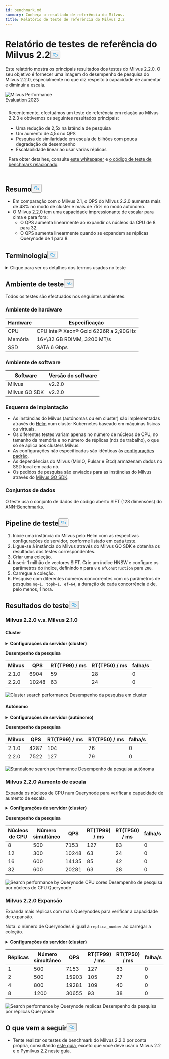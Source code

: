 ```yaml
---
id: benchmark.md
summary: Conheça o resultado de referência do Milvus.
title: Relatório de teste de referência do Milvus 2.2
---
```

<h1 id="Milvus-22-Benchmark-Test-Report" class="common-anchor-header">Relatório de testes de referência do Milvus 2.2<button data-href="#Milvus-22-Benchmark-Test-Report" class="anchor-icon" translate="no">
      <svg translate="no"
        aria-hidden="true"
        focusable="false"
        height="20"
        version="1.1"
        viewBox="0 0 16 16"
        width="16"
      >
        <path
          fill="#0092E4"
          fill-rule="evenodd"
          d="M4 9h1v1H4c-1.5 0-3-1.69-3-3.5S2.55 3 4 3h4c1.45 0 3 1.69 3 3.5 0 1.41-.91 2.72-2 3.25V8.59c.58-.45 1-1.27 1-2.09C10 5.22 8.98 4 8 4H4c-.98 0-2 1.22-2 2.5S3 9 4 9zm9-3h-1v1h1c1 0 2 1.22 2 2.5S13.98 12 13 12H9c-.98 0-2-1.22-2-2.5 0-.83.42-1.64 1-2.09V6.25c-1.09.53-2 1.84-2 3.25C6 11.31 7.55 13 9 13h4c1.45 0 3-1.69 3-3.5S14.5 6 13 6z"
        ></path>
      </svg>
    </button></h1><p>Este relatório mostra os principais resultados dos testes do Milvus 2.2.0. O seu objetivo é fornecer uma imagem do desempenho de pesquisa do Milvus 2.2.0, especialmente no que diz respeito à capacidade de aumentar e diminuir a escala.</p>
<div class="alert note">
  <div style="display: flex;">
      <div style="flex:0.3;">
        <img translate="no" src="https://zilliz.com/images/whitepaper/performance.png" alt="Milvus Performance Evaluation 2023" />
      </div>
  </div>
  <div style="flex:1;padding: 10px;">
    <p>Recentemente, efectuámos um teste de referência em relação ao Milvus 2.2.3 e obtivemos os seguintes resultados principais:</p>
    <ul>
      <li>Uma redução de 2,5x na latência de pesquisa</li>
      <li>Um aumento de 4,5x no QPS</li>
      <li>Pesquisa de similaridade em escala de bilhões com pouca degradação de desempenho</li>
      <li>Escalabilidade linear ao usar várias réplicas</li>
    </ul>
    <p>Para obter detalhes, consulte <a href="https://zilliz.com/resources/whitepaper/milvus-performance-benchmark">este whitepaper</a> e <a href="https://github.com/zilliztech/VectorDBBench">o código de teste de benchmark relacionado</a>. </p>
  </div>
</div>
<h2 id="Summary" class="common-anchor-header">Resumo<button data-href="#Summary" class="anchor-icon" translate="no">
      <svg translate="no"
        aria-hidden="true"
        focusable="false"
        height="20"
        version="1.1"
        viewBox="0 0 16 16"
        width="16"
      >
        <path
          fill="#0092E4"
          fill-rule="evenodd"
          d="M4 9h1v1H4c-1.5 0-3-1.69-3-3.5S2.55 3 4 3h4c1.45 0 3 1.69 3 3.5 0 1.41-.91 2.72-2 3.25V8.59c.58-.45 1-1.27 1-2.09C10 5.22 8.98 4 8 4H4c-.98 0-2 1.22-2 2.5S3 9 4 9zm9-3h-1v1h1c1 0 2 1.22 2 2.5S13.98 12 13 12H9c-.98 0-2-1.22-2-2.5 0-.83.42-1.64 1-2.09V6.25c-1.09.53-2 1.84-2 3.25C6 11.31 7.55 13 9 13h4c1.45 0 3-1.69 3-3.5S14.5 6 13 6z"
        ></path>
      </svg>
    </button></h2><ul>
<li>Em comparação com o Milvus 2.1, o QPS do Milvus 2.2.0 aumenta mais de 48% no modo de cluster e mais de 75% no modo autónomo.</li>
<li>O Milvus 2.2.0 tem uma capacidade impressionante de escalar para cima e para fora:<ul>
<li>O QPS aumenta linearmente ao expandir os núcleos da CPU de 8 para 32.</li>
<li>O QPS aumenta linearmente quando se expandem as réplicas Querynode de 1 para 8.</li>
</ul></li>
</ul>
<h2 id="Terminology" class="common-anchor-header">Terminologia<button data-href="#Terminology" class="anchor-icon" translate="no">
      <svg translate="no"
        aria-hidden="true"
        focusable="false"
        height="20"
        version="1.1"
        viewBox="0 0 16 16"
        width="16"
      >
        <path
          fill="#0092E4"
          fill-rule="evenodd"
          d="M4 9h1v1H4c-1.5 0-3-1.69-3-3.5S2.55 3 4 3h4c1.45 0 3 1.69 3 3.5 0 1.41-.91 2.72-2 3.25V8.59c.58-.45 1-1.27 1-2.09C10 5.22 8.98 4 8 4H4c-.98 0-2 1.22-2 2.5S3 9 4 9zm9-3h-1v1h1c1 0 2 1.22 2 2.5S13.98 12 13 12H9c-.98 0-2-1.22-2-2.5 0-.83.42-1.64 1-2.09V6.25c-1.09.53-2 1.84-2 3.25C6 11.31 7.55 13 9 13h4c1.45 0 3-1.69 3-3.5S14.5 6 13 6z"
        ></path>
      </svg>
    </button></h2><p><details>
<summary>Clique para ver os detalhes dos termos usados no teste</summary>
<table class="terminology">
<thead>
<tr>
<th>Termo</th>
<th>Descrição</th>
</tr>
</thead>
<tbody>
<tr>
<td>nq</td>
<td>Número de vectores a pesquisar num pedido de pesquisa</td>
</tr>
<tr>
<td>topk</td>
<td>Número de vectores mais próximos a obter para cada vetor (em nq) num pedido de pesquisa</td>
</tr>
<tr>
<td>ef</td>
<td>Um parâmetro de pesquisa específico do <a href="https://milvus.io/docs/v2.2.x/index.md">índice HNSW</a></td>
</tr>
<tr>
<td>RT</td>
<td>Tempo de resposta desde o envio do pedido até à receção da resposta</td>
</tr>
<tr>
<td>QPS</td>
<td>Número de pedidos de pesquisa que são processados com êxito por segundo</td>
</tr>
</tbody>
</table>
</details></p>
<h2 id="Test-environment" class="common-anchor-header">Ambiente de teste<button data-href="#Test-environment" class="anchor-icon" translate="no">
      <svg translate="no"
        aria-hidden="true"
        focusable="false"
        height="20"
        version="1.1"
        viewBox="0 0 16 16"
        width="16"
      >
        <path
          fill="#0092E4"
          fill-rule="evenodd"
          d="M4 9h1v1H4c-1.5 0-3-1.69-3-3.5S2.55 3 4 3h4c1.45 0 3 1.69 3 3.5 0 1.41-.91 2.72-2 3.25V8.59c.58-.45 1-1.27 1-2.09C10 5.22 8.98 4 8 4H4c-.98 0-2 1.22-2 2.5S3 9 4 9zm9-3h-1v1h1c1 0 2 1.22 2 2.5S13.98 12 13 12H9c-.98 0-2-1.22-2-2.5 0-.83.42-1.64 1-2.09V6.25c-1.09.53-2 1.84-2 3.25C6 11.31 7.55 13 9 13h4c1.45 0 3-1.69 3-3.5S14.5 6 13 6z"
        ></path>
      </svg>
    </button></h2><p>Todos os testes são efectuados nos seguintes ambientes.</p>
<h3 id="Hardware-environment" class="common-anchor-header">Ambiente de hardware</h3><table>
<thead>
<tr><th>Hardware</th><th>Especificação</th></tr>
</thead>
<tbody>
<tr><td>CPU</td><td>CPU Intel® Xeon® Gold 6226R a 2,90GHz</td></tr>
<tr><td>Memória</td><td>16*\32 GB RDIMM, 3200 MT/s</td></tr>
<tr><td>SSD</td><td>SATA 6 Gbps</td></tr>
</tbody>
</table>
<h3 id="Software-environment" class="common-anchor-header">Ambiente de software</h3><table>
<thead>
<tr><th>Software</th><th>Versão do software</th></tr>
</thead>
<tbody>
<tr><td>Milvus</td><td>v2.2.0</td></tr>
<tr><td>Milvus GO SDK</td><td>v2.2.0</td></tr>
</tbody>
</table>
<h3 id="Deployment-scheme" class="common-anchor-header">Esquema de implantação</h3><ul>
<li>As instâncias do Milvus (autónomas ou em cluster) são implementadas através do <a href="https://milvus.io/docs/install_standalone-helm.md">Helm</a> num cluster Kubernetes baseado em máquinas físicas ou virtuais.</li>
<li>Os diferentes testes variam apenas no número de núcleos de CPU, no tamanho da memória e no número de réplicas (nós de trabalho), o que só se aplica aos clusters Milvus.</li>
<li>As configurações não especificadas são idênticas às <a href="https://github.com/milvus-io/milvus-helm/blob/master/charts/milvus/values.yaml">configurações padrão</a>.</li>
<li>As dependências do Milvus (MinIO, Pulsar e Etcd) armazenam dados no SSD local em cada nó.</li>
<li>Os pedidos de pesquisa são enviados para as instâncias do Milvus através do <a href="https://github.com/milvus-io/milvus-sdk-go/tree/master/tests">Milvus GO SDK</a>.</li>
</ul>
<h3 id="Data-sets" class="common-anchor-header">Conjuntos de dados</h3><p>O teste usa o conjunto de dados de código aberto SIFT (128 dimensões) do <a href="https://github.com/erikbern/ann-benchmarks/#data-sets">ANN-Benchmarks</a>.</p>
<h2 id="Test-pipeline" class="common-anchor-header">Pipeline de teste<button data-href="#Test-pipeline" class="anchor-icon" translate="no">
      <svg translate="no"
        aria-hidden="true"
        focusable="false"
        height="20"
        version="1.1"
        viewBox="0 0 16 16"
        width="16"
      >
        <path
          fill="#0092E4"
          fill-rule="evenodd"
          d="M4 9h1v1H4c-1.5 0-3-1.69-3-3.5S2.55 3 4 3h4c1.45 0 3 1.69 3 3.5 0 1.41-.91 2.72-2 3.25V8.59c.58-.45 1-1.27 1-2.09C10 5.22 8.98 4 8 4H4c-.98 0-2 1.22-2 2.5S3 9 4 9zm9-3h-1v1h1c1 0 2 1.22 2 2.5S13.98 12 13 12H9c-.98 0-2-1.22-2-2.5 0-.83.42-1.64 1-2.09V6.25c-1.09.53-2 1.84-2 3.25C6 11.31 7.55 13 9 13h4c1.45 0 3-1.69 3-3.5S14.5 6 13 6z"
        ></path>
      </svg>
    </button></h2><ol>
<li>Inicie uma instância do Milvus pelo Helm com as respectivas configurações de servidor, conforme listado em cada teste.</li>
<li>Ligue-se à instância do Milvus através do Milvus GO SDK e obtenha os resultados dos testes correspondentes.</li>
<li>Criar uma coleção.</li>
<li>Inserir 1 milhão de vectores SIFT. Crie um índice HNSW e configure os parâmetros do índice, definindo <code translate="no">M</code> para <code translate="no">8</code> e <code translate="no">efConstruction</code> para <code translate="no">200</code>.</li>
<li>Carregue a coleção.</li>
<li>Pesquise com diferentes números concorrentes com os parâmetros de pesquisa <code translate="no">nq=1, topk=1, ef=64</code>, a duração de cada concorrência é de, pelo menos, 1 hora.</li>
</ol>
<h2 id="Test-results" class="common-anchor-header">Resultados do teste<button data-href="#Test-results" class="anchor-icon" translate="no">
      <svg translate="no"
        aria-hidden="true"
        focusable="false"
        height="20"
        version="1.1"
        viewBox="0 0 16 16"
        width="16"
      >
        <path
          fill="#0092E4"
          fill-rule="evenodd"
          d="M4 9h1v1H4c-1.5 0-3-1.69-3-3.5S2.55 3 4 3h4c1.45 0 3 1.69 3 3.5 0 1.41-.91 2.72-2 3.25V8.59c.58-.45 1-1.27 1-2.09C10 5.22 8.98 4 8 4H4c-.98 0-2 1.22-2 2.5S3 9 4 9zm9-3h-1v1h1c1 0 2 1.22 2 2.5S13.98 12 13 12H9c-.98 0-2-1.22-2-2.5 0-.83.42-1.64 1-2.09V6.25c-1.09.53-2 1.84-2 3.25C6 11.31 7.55 13 9 13h4c1.45 0 3-1.69 3-3.5S14.5 6 13 6z"
        ></path>
      </svg>
    </button></h2><h3 id="Milvus-220-vs-Milvus-210" class="common-anchor-header">Milvus 2.2.0 v.s. Milvus 2.1.0</h3><h4 id="Cluster" class="common-anchor-header">Cluster</h4><p><details>
<summary><b>Configurações do servidor (cluster)</b></summary><code translate="no">yaml queryNode: replicas: 1 resources: limits: cpu: &quot;12.0&quot; memory: 8Gi requests: cpu: &quot;12.0&quot; memory: 8Gi</code></details></p>
<p><strong>Desempenho da pesquisa</strong></p>
<table>
<thead>
<tr><th>Milvus</th><th>QPS</th><th>RT(TP99) / ms</th><th>RT(TP50) / ms</th><th>falha/s</th></tr>
</thead>
<tbody>
<tr><td>2.1.0</td><td>6904</td><td>59</td><td>28</td><td>0</td></tr>
<tr><td>2.2.0</td><td>10248</td><td>63</td><td>24</td><td>0</td></tr>
</tbody>
</table>
<p>
  
   <span class="img-wrapper"> <img translate="no" src="/docs/v2.4.x/assets/cluster_search_performance_210_vs_220.png" alt="Cluster search performance" class="doc-image" id="cluster-search-performance" />
   </span> <span class="img-wrapper"> <span>Desempenho da pesquisa em cluster</span> </span></p>
<h4 id="Standalone" class="common-anchor-header">Autónomo</h4><p><details>
<summary><b>Configurações de servidor (autónomo)</b></summary><code translate="no">yaml standalone: replicas: 1 resources: limits: cpu: &quot;12.0&quot; memory: 16Gi requests: cpu: &quot;12.0&quot; memory: 16Gi</code></details></p>
<p><strong>Desempenho da pesquisa</strong></p>
<table>
<thead>
<tr><th>Milvus</th><th>QPS</th><th>RT(TP99) / ms</th><th>RT(TP50) / ms</th><th>falha/s</th></tr>
</thead>
<tbody>
<tr><td>2.1.0</td><td>4287</td><td>104</td><td>76</td><td>0</td></tr>
<tr><td>2.2.0</td><td>7522</td><td>127</td><td>79</td><td>0</td></tr>
</tbody>
</table>
<p>
  
   <span class="img-wrapper"> <img translate="no" src="/docs/v2.4.x/assets/standalone_search_performance_210_vs_220.png" alt="Standalone search performance" class="doc-image" id="standalone-search-performance" />
   </span> <span class="img-wrapper"> <span>Desempenho da pesquisa autónoma</span> </span></p>
<h3 id="Milvus-220-Scale-up" class="common-anchor-header">Milvus 2.2.0 Aumento de escala</h3><p>Expanda os núcleos de CPU num Querynode para verificar a capacidade de aumento de escala.</p>
<p><details>
<summary><b>Configurações de servidor (cluster)</b></summary><code translate="no">yaml queryNode: replicas: 1 resources: limits: cpu: &quot;8.0&quot; /&quot;12.0&quot; /&quot;16.0&quot; /&quot;32.0&quot; memory: 8Gi requests: cpu: &quot;8.0&quot; /&quot;12.0&quot; /&quot;16.0&quot; /&quot;32.0&quot; memory: 8Gi</code></details></p>
<p><strong>Desempenho da pesquisa</strong></p>
<table>
<thead>
<tr><th>Núcleos de CPU</th><th>Número simultâneo</th><th>QPS</th><th>RT(TP99) / ms</th><th>RT(TP50) / ms</th><th>falha/s</th></tr>
</thead>
<tbody>
<tr><td>8</td><td>500</td><td>7153</td><td>127</td><td>83</td><td>0</td></tr>
<tr><td>12</td><td>300</td><td>10248</td><td>63</td><td>24</td><td>0</td></tr>
<tr><td>16</td><td>600</td><td>14135</td><td>85</td><td>42</td><td>0</td></tr>
<tr><td>32</td><td>600</td><td>20281</td><td>63</td><td>28</td><td>0</td></tr>
</tbody>
</table>
<p>
  
   <span class="img-wrapper"> <img translate="no" src="/docs/v2.4.x/assets/search_performance_by_querynode_cpu_cores.png" alt="Search performance by Querynode CPU cores" class="doc-image" id="search-performance-by-querynode-cpu-cores" />
   </span> <span class="img-wrapper"> <span>Desempenho de pesquisa por núcleos de CPU Querynode</span> </span></p>
<h3 id="Milvus-220-Scale-out" class="common-anchor-header">Milvus 2.2.0 Expansão</h3><p>Expanda mais réplicas com mais Querynodes para verificar a capacidade de expansão.</p>
<div class="alert note">
<p>Nota: o número de Querynodes é igual a <code translate="no">replica_number</code> ao carregar a coleção.</p>
</div>
<p><details>
<summary><b>Configurações do servidor (cluster)</b></summary><code translate="no">yaml queryNode: replicas: 1 / 2 / 4 / 8 resources: limits: cpu: &quot;8.0&quot; memory: 8Gi requests: cpu: &quot;8.0&quot; memory: 8Gi</code></details></p>
<table>
<thead>
<tr><th>Réplicas</th><th>Número simultâneo</th><th>QPS</th><th>RT(TP99) / ms</th><th>RT(TP50) / ms</th><th>falha/s</th></tr>
</thead>
<tbody>
<tr><td>1</td><td>500</td><td>7153</td><td>127</td><td>83</td><td>0</td></tr>
<tr><td>2</td><td>500</td><td>15903</td><td>105</td><td>27</td><td>0</td></tr>
<tr><td>4</td><td>800</td><td>19281</td><td>109</td><td>40</td><td>0</td></tr>
<tr><td>8</td><td>1200</td><td>30655</td><td>93</td><td>38</td><td>0</td></tr>
</tbody>
</table>
<p>
  
   <span class="img-wrapper"> <img translate="no" src="/docs/v2.4.x/assets/search_performance_by_querynode_replicas.png" alt="Search performance by Querynode replicas" class="doc-image" id="search-performance-by-querynode-replicas" />
   </span> <span class="img-wrapper"> <span>Desempenho da pesquisa por réplicas Querynode</span> </span></p>
<h2 id="Whats-next" class="common-anchor-header">O que vem a seguir<button data-href="#Whats-next" class="anchor-icon" translate="no">
      <svg translate="no"
        aria-hidden="true"
        focusable="false"
        height="20"
        version="1.1"
        viewBox="0 0 16 16"
        width="16"
      >
        <path
          fill="#0092E4"
          fill-rule="evenodd"
          d="M4 9h1v1H4c-1.5 0-3-1.69-3-3.5S2.55 3 4 3h4c1.45 0 3 1.69 3 3.5 0 1.41-.91 2.72-2 3.25V8.59c.58-.45 1-1.27 1-2.09C10 5.22 8.98 4 8 4H4c-.98 0-2 1.22-2 2.5S3 9 4 9zm9-3h-1v1h1c1 0 2 1.22 2 2.5S13.98 12 13 12H9c-.98 0-2-1.22-2-2.5 0-.83.42-1.64 1-2.09V6.25c-1.09.53-2 1.84-2 3.25C6 11.31 7.55 13 9 13h4c1.45 0 3-1.69 3-3.5S14.5 6 13 6z"
        ></path>
      </svg>
    </button></h2><ul>
<li>Tente realizar os testes de benchmark do Milvus 2.2.0 por conta própria, consultando <a href="https://milvus.io/blog/2022-08-16-A-Quick-Guide-to-Benchmarking-Milvus-2-1.md">este guia</a>, exceto que você deve usar o Milvus 2.2 e o Pymilvus 2.2 neste guia.</li>
</ul>
